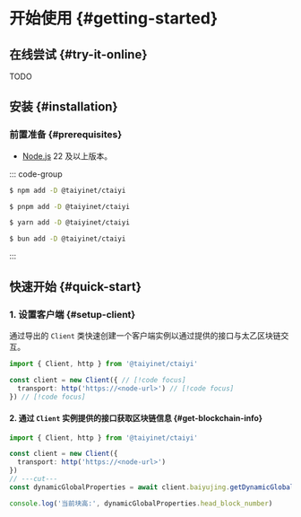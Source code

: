 # 开始使用 {#getting-started}

## 在线尝试 {#try-it-online}

TODO

## 安装 {#installation}

### 前置准备 {#prerequisites}

- [Node.js](https://nodejs.org/) 22 及以上版本。

::: code-group

```sh [npm]
$ npm add -D @taiyinet/ctaiyi
```

```sh [pnpm]
$ pnpm add -D @taiyinet/ctaiyi
```

```sh [yarn]
$ yarn add -D @taiyinet/ctaiyi
```

```sh [bun]
$ bun add -D @taiyinet/ctaiyi
```

:::

## 快速开始 {#quick-start}

### 1. 设置客户端 {#setup-client}

通过导出的 `Client` 类快速创建一个客户端实例以通过提供的接口与太乙区块链交互。

```ts twoslash
import { Client, http } from '@taiyinet/ctaiyi'

const client = new Client({ // [!code focus]
  transport: http('https://<node-url>') // [!code focus]
}) // [!code focus]
```

#### 2. 通过 `Client` 实例提供的接口获取区块链信息 {#get-blockchain-info}

```ts twoslash
import { Client, http } from '@taiyinet/ctaiyi'

const client = new Client({
  transport: http('https://<node-url>')
})
// ---cut---
const dynamicGlobalProperties = await client.baiyujing.getDynamicGlobalProperties()

console.log('当前块高:', dynamicGlobalProperties.head_block_number)
```
